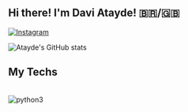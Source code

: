 ## Hi there! I'm Davi Atayde! 🇧🇷/🇬🇧
[![Instagram](https://img.shields.io/badge/Instagram-E4405F?style=for-the-badge&logo=instagram&logoColor=white)](https://instagram.com/ataydegt)

![Atayde's GitHub stats](https://github-readme-stats.vercel.app/api?username=ataydepy&show_icons=true&theme=dracula)

## My Techs

<div><br/>
 <img align="center" alt="python3" src="https://img.shields.io/badge/Python-3776AB?style=for-the-badge&logo=python&logoColor=white">
</div>
